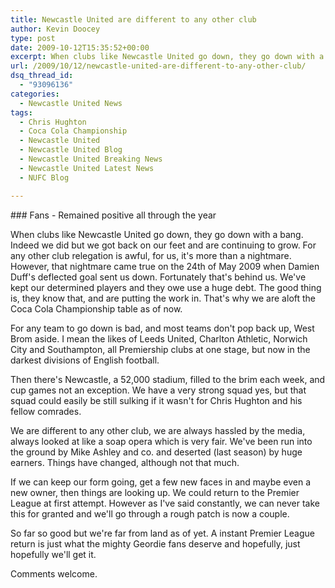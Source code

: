 ```yaml
---
title: Newcastle United are different to any other club
author: Kevin Doocey
type: post
date: 2009-10-12T15:35:52+00:00
excerpt: When clubs like Newcastle United go down, they go down with a bang. Indeed we did but..
url: /2009/10/12/newcastle-united-are-different-to-any-other-club/
dsq_thread_id:
  - "93096136"
categories:
  - Newcastle United News
tags:
  - Chris Hughton
  - Coca Cola Championship
  - Newcastle United
  - Newcastle United Blog
  - Newcastle United Breaking News
  - Newcastle United Latest News
  - NUFC Blog

---
```

### Fans - Remained positive all through the year

When clubs like Newcastle United go down, they go down with a bang. Indeed we did but we got back on our feet and are continuing to grow. For any other club relegation is awful, for us, it's more than a nightmare. However, that nightmare came true on the 24th of May 2009 when Damien Duff's deflected goal sent us down. Fortunately that's behind us. We've kept  our determined players and they owe use a huge debt. The good thing is, they know that, and are putting the work in. That's why we are aloft the Coca Cola Championship table as of now.

For any team to go down is bad, and most teams don't pop back up, West Brom aside. I mean the likes of Leeds United, Charlton Athletic, Norwich City and Southampton, all Premiership clubs at one stage, but now in the darkest divisions of English football.

Then there's Newcastle, a 52,000 stadium, filled to the brim each week, and cup games not an exception. We have a very strong squad yes, but that squad could easily be still sulking if it wasn't for Chris Hughton and his fellow comrades.

We are different to any other club, we are always hassled by the media, always looked at like a soap opera which is very fair. We've been run into the ground by Mike Ashley and co. and deserted (last season) by huge earners. Things have changed, although not that much.

If we can keep our form going, get a few new faces in and maybe even a new owner, then things are looking up. We could return to the Premier League at first attempt. However as I've said constantly, we can never take this for granted and we'll go through a rough patch is now a couple.

So far so good but we're far from land as of yet. A instant Premier League return is just what the mighty Geordie fans deserve and hopefully, just hopefully we'll get it.

Comments welcome.
